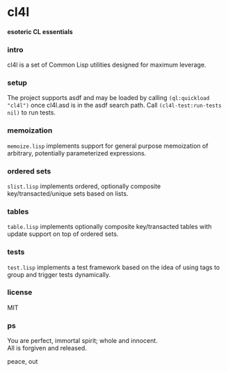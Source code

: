 # cl4l
#### esoteric CL essentials

### intro
cl4l is a set of Common Lisp utilities designed for maximum leverage.

### setup
The project supports asdf and may be loaded by calling ```(ql:quickload "cl4l")``` once cl4l.asd is in the asdf search path. Call ```(cl4l-test:run-tests nil)``` to run tests.

### memoization
```memoize.lisp``` implements support for general purpose memoization of arbitrary, potentially parameterized expressions.

### ordered sets
```slist.lisp``` implements ordered, optionally composite key/transacted/unique sets based on lists.

### tables
```table.lisp``` implements optionally composite key/transacted tables with update support on top of ordered sets.

### tests
```test.lisp``` implements a test framework based on the idea of using tags to group and trigger tests dynamically.

### license
MIT

### ps
You are perfect, immortal spirit; whole and innocent.<br/>
All is forgiven and released.

peace, out<br/>
